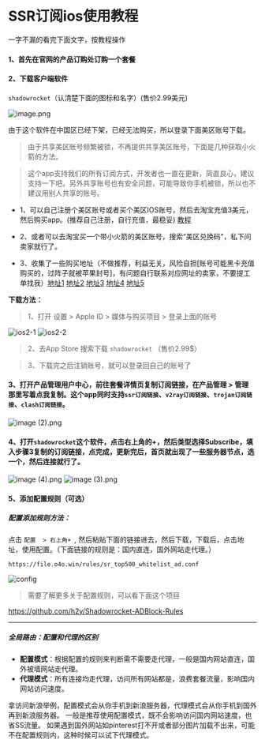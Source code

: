 # SSR订阅ios使用教程

一字不漏的看完下面文字，按教程操作

#### 1、首先在官网的产品订购处订购一个套餐

#### 2、下载客户端软件
`shadowrocket`（认清楚下面的图标和名字）(售价2.99美元)

![image.png](/img/ios1.png)

由于这个软件在中国区已经下架，已经无法购买，所以登录下面美区账号下载。
>由于共享美区账号频繁被锁，不再提供共享美区账号，下面是几种获取小火箭的方法。

>这个app支持我们的所有订阅方式，开发者也一直在更新，简直良心，建议支持一下吧，另外共享账号也有安全问题，可能导致你手机被锁，所以也不建议用别人共享的账号。

- 1、可以自己注册个美区账号或者买个美区IOS账号，然后去淘宝充值3美元，然后购买app。(推荐自己注册，自行充值，最稳妥) [教程](https://51.ruyo.net/18218.html)

- 2、或者可以去淘宝买一个带小火箭的美区账号，搜索“美区兑换码”，私下问卖家就行了。

- 3、收集了一些购买地址（不做推荐，利益无关，风险自担[账号可能黑卡充值购买的，过阵子就被苹果封号]，有问题自行联系对应网址的卖家，不要提工单找我）[地址1](https://80lp.com/) [地址2](https://gtgmalll.com/) [地址3](https://fk.myue.cc/) [地址4](https://www.rocketgirls.space/product/) [地址5](https://xinstore.us/#/)
<!-- [地址4](http://www.gakkismile.icu/) -->


**下载方法：**

> 1、打开 设置 > Apple ID > 媒体与购买项目 > 登录上面的账号

![ios2-1](/img/ios2-1.png)
![ios2-2](/img/ios2-2.png)

> 2、去App Store 搜索下载 `shadowrocket`  （售价2.99$）

> 3、下载完之后注销账号，就可以登录回自己的账号了


#### 3、打开产品管理用户中心，前往套餐详情页复制订阅链接，在产品管理 > 管理 那里写着点我复制。这个app同时支持`ssr订阅链接`、`v2ray订阅链接`、`trojan订阅链接`、`clash订阅链接`。

![image (2).png](/img/ios3.png)

#### 4、打开`shadowrocket`这个软件，点击右上角的+，然后类型选择Subscribe，填入步骤3复制的订阅链接，点完成，更新完后，首页就出现了一些服务器节点，选一个，然后连接就行了。

![image (4).png](/img/ios4.png)
![image (3).png](/img/ios5.png)

#### 5、添加配置规则（可选）

##### 配置添加规则方法：

点击 `配置  > 右上角+ `,
然后粘贴下面的链接进去，然后下载，下载后，点击地址，使用配置。（下面链接的规则是：国内直连，国外网站走代理。）

```
https://file.o4o.win/rules/sr_top500_whitelist_ad.conf
```



![config](/img/config.png)

>需要了解更多关于配置规则，可以看下面这个项目

https://github.com/h2y/Shadowrocket-ADBlock-Rules

-------------------------------------------------------------------

##### 全局路由：配置和代理的区别

- **配置模式**：根据配置的规则来判断需不需要走代理，一般是国内网站直连，国外被墙网站走代理。
- **代理模式**：所有连接均走代理，访问所有网站都是，浪费套餐流量，影响国内网站访问速度。

拿访问新浪举例，配置模式会从你手机到新浪服务器，代理模式会从你手机到国外再到新浪服务器。
一般是推荐使用配置模式，既不会影响访问国内网站速度，也省SS流量。
如果遇到国外网站如pinterest打不开或者部分图片加载不出来，可能不在配置规则内，这种时候可以试下代理模式。







